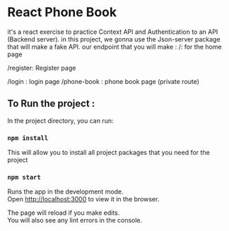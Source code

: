 # React Phone Book
it's a react exercise to practice Context API and Authentication to an API (Backend server). 
in this project, we gonna use the Json-server package that will make a fake API. 
our endpoint that you will make : 
/: for the home page 

/register: Register page

/login : login page
/phone-book : phone book page (private route)

## To Run the project :

In the project directory, you can run:

### `npm install`

This will allow you to install all project packages that you need for the project

### `npm start`

Runs the app in the development mode.\
Open [http://localhost:3000](http://localhost:3000) to view it in the browser.

The page will reload if you make edits.\
You will also see any lint errors in the console.